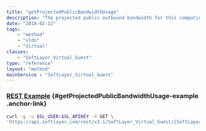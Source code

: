 ```yaml
---
title: "getProjectedPublicBandwidthUsage"
description: "The projected public outbound bandwidth for this computing instance for the current billing cycle."
date: "2018-02-12"
tags:
    - "method"
    - "sldn"
    - "Virtual"
classes:
    - "SoftLayer_Virtual_Guest"
type: "reference"
layout: "method"
mainService : "SoftLayer_Virtual_Guest"
---
```


### [REST Example](#getProjectedPublicBandwidthUsage-example) <a href="/article/rest/"><i class="fas fa-question"></i></a> {#getProjectedPublicBandwidthUsage-example .anchor-link} 
```bash
curl -g -u $SL_USER:$SL_APIKEY -X GET \
'https://api.softlayer.com/rest/v3.1/SoftLayer_Virtual_Guest/{SoftLayer_Virtual_GuestID}/getProjectedPublicBandwidthUsage'
```

